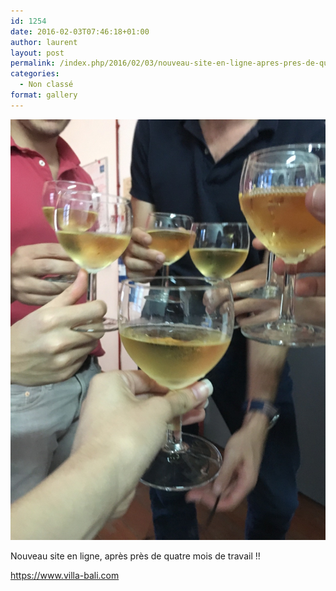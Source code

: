 ```yaml
---
id: 1254
date: 2016-02-03T07:46:18+01:00
author: laurent
layout: post
permalink: /index.php/2016/02/03/nouveau-site-en-ligne-apres-pres-de-quatre-mois/
categories:
  - Non classé
format: gallery
---
```

<img src="/images/2016/02/tumblr_o1yo96oUQ61uuvt0bo1_1280.jpg" />

Nouveau site en ligne, après près de quatre mois de travail !! 

<https://www.villa-bali.com>